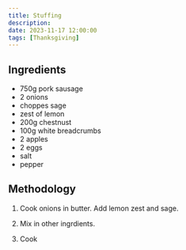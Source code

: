 ```yaml
---
title: Stuffing
description:
date: 2023-11-17 12:00:00
tags: [Thanksgiving]
---
```


## Ingredients

* 750g pork sausage
* 2 onions
* choppes sage
* zest of lemon
* 200g chestnust
* 100g white breadcrumbs
* 2 apples
* 2 eggs
* salt
* pepper

## Methodology

1. Cook onions in butter. Add lemon zest and sage.

2. Mix in other ingrdients.

3. Cook